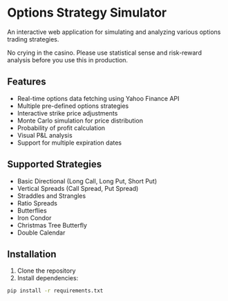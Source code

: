 # Options Strategy Simulator

An interactive web application for simulating and analyzing various options trading strategies.

No crying in the casino. Please use statistical sense and risk-reward analysis before you use this in production.

## Features

- Real-time options data fetching using Yahoo Finance API
- Multiple pre-defined options strategies
- Interactive strike price adjustments
- Monte Carlo simulation for price distribution
- Probability of profit calculation
- Visual P&L analysis
- Support for multiple expiration dates

## Supported Strategies

- Basic Directional (Long Call, Long Put, Short Put)
- Vertical Spreads (Call Spread, Put Spread)
- Straddles and Strangles
- Ratio Spreads
- Butterflies
- Iron Condor
- Christmas Tree Butterfly
- Double Calendar

## Installation

1. Clone the repository
2. Install dependencies:
```bash
pip install -r requirements.txt
